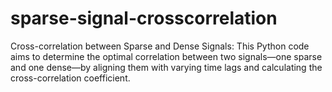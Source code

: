 # sparse-signal-crosscorrelation
Cross-correlation between Sparse and Dense Signals: This Python code aims to determine the optimal correlation between two signals—one sparse and one dense—by aligning them with varying time lags and calculating the cross-correlation coefficient.

